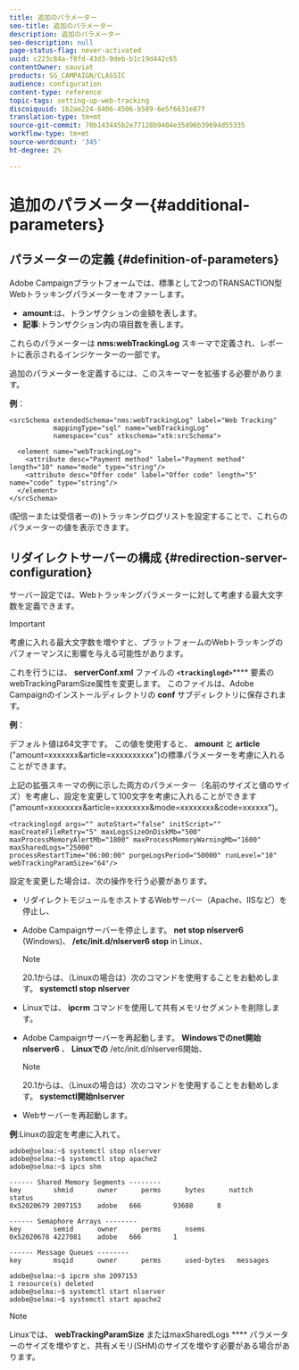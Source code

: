 ```yaml
---
title: 追加のパラメーター
seo-title: 追加のパラメーター
description: 追加のパラメーター
seo-description: null
page-status-flag: never-activated
uuid: c223c84a-f8fd-43d3-9deb-b1c19d442c65
contentOwner: sauviat
products: SG_CAMPAIGN/CLASSIC
audience: configuration
content-type: reference
topic-tags: setting-up-web-tracking
discoiquuid: 1b2ae224-8406-4506-b589-6e5f6631e87f
translation-type: tm+mt
source-git-commit: 70b143445b2e77128b9404e35d96b39694d55335
workflow-type: tm+mt
source-wordcount: '345'
ht-degree: 2%

---
```



# 追加のパラメーター{#additional-parameters}

## パラメーターの定義 {#definition-of-parameters}

Adobe Campaignプラットフォームでは、標準として2つのTRANSACTION型Webトラッキングパラメーターをオファーします。

* **amount**:は、トランザクションの金額を表します。
* **記事**:トランザクション内の項目数を表します。

これらのパラメーターは **nms:webTrackingLog** スキーマで定義され、レポートに表示されるインジケーターの一部です。

追加のパラメーターを定義するには、このスキーマーを拡張する必要があります。

**例**：

```
<srcSchema extendedSchema="nms:webTrackingLog" label="Web Tracking"
           mappingType="sql" name="webTrackingLog" 
           namespace="cus" xtkschema="xtk:srcSchema">

  <element name="webTrackingLog">
    <attribute desc="Payment method" label="Payment method" length="10" name="mode" type="string"/>
    <attribute desc="Offer code" label="Offer code" length="5" name="code" type="string"/>
  </element>
</srcSchema>
```

(配信ーまたは受信者ーの)トラッキングログリストを設定することで、これらのパラメーターの値を表示できます。

## リダイレクトサーバーの構成 {#redirection-server-configuration}

サーバー設定では、Webトラッキングパラメーターに対して考慮する最大文字数を定義できます。

>[!IMPORTANT]
>
>考慮に入れる最大文字数を増やすと、プラットフォームのWebトラッキングのパフォーマンスに影響を与える可能性があります。

これを行うには、 **serverConf.xml** ファイルの **`<trackinglogd>`****** 要素のwebTrackingParamSize属性を変更します。 このファイルは、Adobe Campaignのインストールディレクトリの **conf** サブディレクトリに保存されます。

**例**：

デフォルト値は64文字です。 この値を使用すると、 **amount** と **article** (&quot;amount=xxxxxxx&amp;article=xxxxxxxxxx&quot;)の標準パラメーターを考慮に入れることができます。

上記の拡張スキーマの例に示した両方のパラメーター（名前のサイズと値のサイズ）を考慮し、設定を変更して100文字を考慮に入れることができます(&quot;amount=xxxxxxxx&amp;article=xxxxxxxx&amp;mode=xxxxxxxx&amp;code=xxxxxx&quot;)。

```
<trackinglogd args="" autoStart="false" initScript="" maxCreateFileRetry="5" maxLogsSizeOnDiskMb="500"
maxProcessMemoryAlertMb="1800" maxProcessMemoryWarningMb="1600" maxSharedLogs="25000"
processRestartTime="06:00:00" purgeLogsPeriod="50000" runLevel="10"
webTrackingParamSize="64"/>
```

設定を変更した場合は、次の操作を行う必要があります。

* リダイレクトモジュールをホストするWebサーバー（Apache、IISなど）を停止し、
* Adobe Campaignサーバーを停止します。 **net stop nlserver6** (Windows)、 **/etc/init.d/nlserver6 stop** in Linux、

   >[!NOTE]
   >
   >20.1からは、（Linuxの場合は）次のコマンドを使用することをお勧めします。 **systemctl stop nlserver**

* Linuxでは、 **ipcrm** コマンドを使用して共有メモリセグメントを削除します。
* Adobe Campaignサーバーを再起動します。 **Windowsでのnet開始nlserver6** 、 **Linuxでの** /etc/init.d/nlserver6開始、

   >[!NOTE]
   >
   >20.1からは、（Linuxの場合は）次のコマンドを使用することをお勧めします。 **systemctl開始nlserver**

* Webサーバーを再起動します。

**例**:Linuxの設定を考慮に入れて。

```
adobe@selma:~$ systemctl stop nlserver
adobe@selma:~$ systemctl stop apache2
adobe@selma:~$ ipcs shm

------ Shared Memory Segments --------
key        shmid      owner      perms      bytes      nattch     status      
0x52020679 2097153    adobe   666        93608      8                       

------ Semaphore Arrays --------
key        semid      owner      perms      nsems     
0x52020678 4227081    adobe   666        1         

------ Message Queues --------
key        msqid      owner      perms      used-bytes   messages    

adobe@selma:~$ ipcrm shm 2097153                             
1 resource(s) deleted
adobe@selma:~$ systemctl start nlserver
adobe@selma:~$ systemctl start apache2
```

>[!NOTE]
>
>Linuxでは、 **webTrackingParamSize** またはmaxSharedLogs **** パラメーターのサイズを増やすと、共有メモリ(SHM)のサイズを増やす必要がある場合があります。

